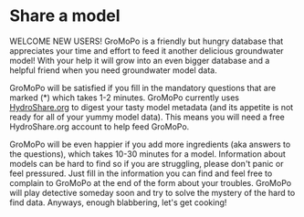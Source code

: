# Share a model

WELCOME NEW USERS!
GroMoPo is a friendly but hungry database that appreciates your time and effort to feed it another delicious groundwater model!
With your help it will grow into an even bigger database and a helpful friend when you need groundwater model data.

GroMoPo will be satisfied if you fill in the mandatory questions that are marked (*) which takes 1-2 minutes. GroMoPo currently uses
[HydroShare.org](https://www.hydroshare.org) to digest your tasty model metadata (and its appetite is not ready for all of your yummy model
data). This means you will need a free HydroShare.org account to help feed GroMoPo.

GroMoPo will be even happier if you add more ingredients (aka answers to the questions), which takes 10-30 minutes for a
model. Information about models can be hard to find so if you are struggling, please don't panic or feel pressured. Just
fill in the information you can find and feel free to complain to GroMoPo at the end of the form about your troubles.
GroMoPo will play detective someday soon and try to solve the mystery of the hard to find data. Anyways, enough
blabbering, let's get cooking!

